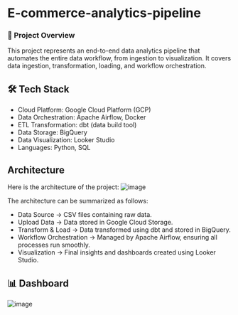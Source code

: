 # E-commerce-analytics-pipeline 
 
### 🚀 Project Overview

This project represents an end-to-end data analytics pipeline that automates the entire data workflow, from ingestion to visualization. It covers data ingestion, transformation, loading, and workflow orchestration.

## 🛠️ Tech Stack

- Cloud Platform: Google Cloud Platform (GCP)
- Data Orchestration: Apache Airflow, Docker
- ETL Transformation: dbt (data build tool)
- Data Storage: BigQuery
- Data Visualization: Looker Studio
- Languages: Python, SQL

##  Architecture

Here is the architecture of the project:
![image](https://github.com/user-attachments/assets/4068199f-3019-4c38-ad30-08762d2b89e6)

The architecture can be summarized as follows:

- Data Source → CSV files containing raw data.
- Upload Data → Data stored in Google Cloud Storage.
- Transform & Load → Data transformed using dbt and stored in BigQuery.
- Workflow Orchestration → Managed by Apache Airflow, ensuring all processes run smoothly.
- Visualization → Final insights and dashboards created using Looker Studio.


## 📊 Dashboard

![image](https://github.com/user-attachments/assets/d955daae-6564-4ac3-9f0f-c34746a2e017)









